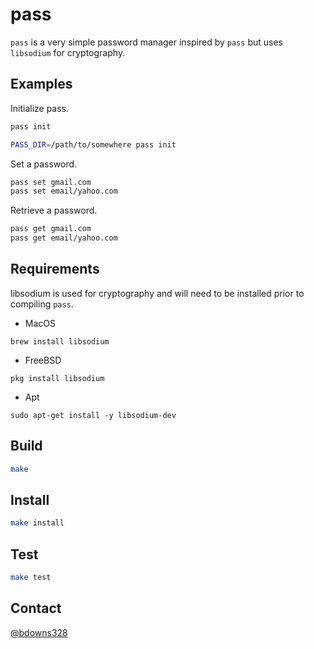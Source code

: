 # pass

`pass` is a very simple password manager inspired by `pass` but uses `libsodium` for cryptography.

## Examples

Initialize pass.

```sh
pass init
```

```sh
PASS_DIR=/path/to/somewhere pass init
```

Set a password.

```sh
pass set gmail.com
pass set email/yahoo.com
```

Retrieve a password.
```sh
pass get gmail.com
pass get email/yahoo.com
```

## Requirements

libsodium is used for cryptography and will need to be installed prior to compiling `pass`.

* MacOS

`brew install libsodium`

* FreeBSD

`pkg install libsodium`

* Apt

`sudo apt-get install -y libsodium-dev`

## Build

```sh
make
```

## Install 

```sh
make install
```

## Test

```sh
make test
```

## Contact

[@bdowns328](http://twitter.com/bdowns328)
